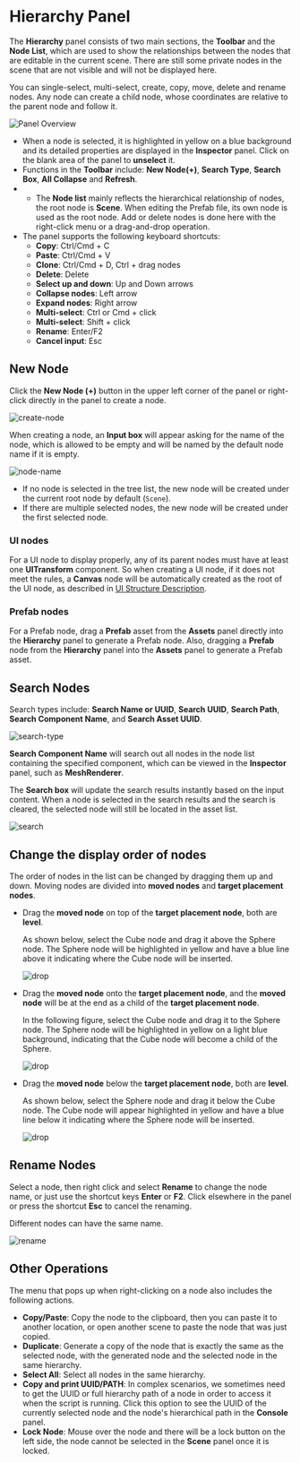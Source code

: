 # Hierarchy Panel

The **Hierarchy** panel consists of two main sections, the **Toolbar** and the **Node List**, which are used to show the relationships between the nodes that are editable in the current scene. There are still some private nodes in the scene that are not visible and will not be displayed here.

You can single-select, multi-select, create, copy, move, delete and rename nodes. Any node can create a child node, whose coordinates are relative to the parent node and follow it.

![Panel Overview](img/thumb.gif)

- When a node is selected, it is highlighted in yellow on a blue background and its detailed properties are displayed in the **Inspector** panel. Click on the blank area of the panel to **unselect** it.
- Functions in the **Toolbar** include: **New Node(+)**, **Search Type**, **Search Box**, **All Collapse** and **Refresh**.
- - The **Node list** mainly reflects the hierarchical relationship of nodes, the root node is **Scene**. When editing the Prefab file, its own node is used as the root node. Add or delete nodes is done here with the right-click menu or a drag-and-drop operation.
- The panel supports the following keyboard shortcuts:
    - **Copy**: Ctrl/Cmd + C
    - **Paste**: Ctrl/Cmd + V
    - **Clone**: Ctrl/Cmd + D, Ctrl + drag nodes
    - **Delete**: Delete
    - **Select up and down**: Up and Down arrows
    - **Collapse nodes**: Left arrow
    - **Expand nodes**: Right arrow
    - **Multi-select**: Ctrl or Cmd + click
    - **Multi-select**: Shift + click
    - **Rename**: Enter/F2
    - **Cancel input**: Esc

## New Node

Click the **New Node (+)** button in the upper left corner of the panel or right-click directly in the panel to create a node.

![create-node](img/create.png)

When creating a node, an **Input box** will appear asking for the name of the node, which is allowed to be empty and will be named by the default node name if it is empty.

![node-name](img/node-name.png)

- If no node is selected in the tree list, the new node will be created under the current root node by default (`Scene`).
- If there are multiple selected nodes, the new node will be created under the first selected node.

### UI nodes

For a UI node to display properly, any of its parent nodes must have at least one **UITransform** component. So when creating a UI node, if it does not meet the rules, a **Canvas** node will be automatically created as the root of the UI node, as described in [UI Structure Description](../../2d-object/ui-system/index.md).

### Prefab nodes

For a Prefab node, drag a **Prefab** asset from the **Assets** panel directly into the **Hierarchy** panel to generate a Prefab node. Also, dragging a **Prefab** node from the **Hierarchy** panel into the **Assets** panel to generate a Prefab asset.

## Search Nodes

Search types include: **Search Name or UUID**, **Search UUID**, **Search Path**, **Search Component Name**, and **Search Asset UUID**.

![search-type](img/search-type.png)

**Search Component Name** will search out all nodes in the node list containing the specified component, which can be viewed in the **Inspector** panel, such as **MeshRenderer**.

The **Search box** will update the search results instantly based on the input content. When a node is selected in the search results and the search is cleared, the selected node will still be located in the asset list.

![search](img/search.png)

## Change the display order of nodes

The order of nodes in the list can be changed by dragging them up and down. Moving nodes are divided into **moved nodes** and **target placement nodes**.

- Drag the **moved node** on top of the **target placement node**, both are **level**.

    As shown below, select the Cube node and drag it above the Sphere node. The Sphere node will be highlighted in yellow and have a blue line above it indicating where the Cube node will be inserted.

    ![drop](img/drop.png)

- Drag the **moved node** onto the **target placement node**, and the **moved node** will be at the end as a child of the **target placement node**.

    In the following figure, select the Cube node and drag it to the Sphere node. The Sphere node will be highlighted in yellow on a light blue background, indicating that the Cube node will become a child of the Sphere.

    ![drop](img/drop1.png)

- Drag the **moved node** below the **target placement node**, both are **level**.

    As shown below, select the Sphere node and drag it below the Cube node. The Cube node will appear highlighted in yellow and have a blue line below it indicating where the Sphere node will be inserted.

    ![drop](img/drop2.png)

## Rename Nodes

Select a node, then right click and select **Rename** to change the node name, or just use the shortcut keys **Enter** or **F2**. Click elsewhere in the panel or press the shortcut **Esc** to cancel the renaming.

Different nodes can have the same name.

![rename](img/rename.png)

## Other Operations

The menu that pops up when right-clicking on a node also includes the following actions.

- **Copy/Paste**: Copy the node to the clipboard, then you can paste it to another location, or open another scene to paste the node that was just copied.
- **Duplicate**: Generate a copy of the node that is exactly the same as the selected node, with the generated node and the selected node in the same hierarchy.
- **Select All**: Select all nodes in the same hierarchy.
- **Copy and print UUID/PATH**: In complex scenarios, we sometimes need to get the UUID or full hierarchy path of a node in order to access it when the script is running. Click this option to see the UUID of the currently selected node and the node's hierarchical path in the **Console** panel.
- **Lock Node**: Mouse over the node and there will be a lock button on the left side, the node cannot be selected in the **Scene** panel once it is locked.
